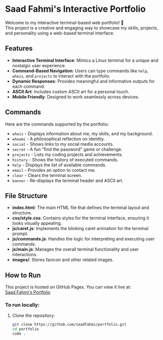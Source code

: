 # Saad Fahmi's Interactive Portfolio

Welcome to my interactive terminal-based web portfolio! 🚀  
This project is a creative and engaging way to showcase my skills, projects, and personality using a web-based terminal interface.

## Features
- **Interactive Terminal Interface**: Mimics a Linux terminal for a unique and nostalgic user experience.
- **Command-Based Navigation**: Users can type commands like `help`, `whois`, and `projects` to interact with the portfolio.
- **Dynamic Responses**: Provides meaningful and informative outputs for each command.
- **ASCII Art**: Includes custom ASCII art for a personal touch.
- **Mobile Friendly**: Designed to work seamlessly across devices.

## Commands
Here are the commands supported by the portfolio:
- `whois` - Displays information about me, my skills, and my background.
- `whoami` - A philosophical reflection on identity.
- `social` - Shows links to my social media accounts.
- `secret` - A fun "find the password" game or challenge.
- `projects` - Lists my coding projects and achievements.
- `history` - Shows the history of executed commands.
- `help` - Displays the list of available commands.
- `email` - Provides an option to contact me.
- `clear` - Clears the terminal screen.
- `banner` - Re-displays the terminal header and ASCII art.

## File Structure
- **index.html**: The main HTML file that defines the terminal layout and structure.
- **css/style.css**: Contains styles for the terminal interface, ensuring it looks visually appealing.
- **js/caret.js**: Implements the blinking caret animation for the terminal prompt.
- **js/commands.js**: Handles the logic for interpreting and executing user commands.
- **js/main.js**: Manages the overall terminal functionality and user interactions.
- **images/**: Stores favicon and other related images.

## How to Run
This project is hosted on GitHub Pages. You can view it live at:  
[Saad Fahmi's Portfolio](https://saadfahmi.github.io/portfolio/)

### To run locally:
1. Clone the repository:
   ```bash
   git clone https://github.com/saadfahmi/portfolio.git
   cd portfolio
   code .
   
